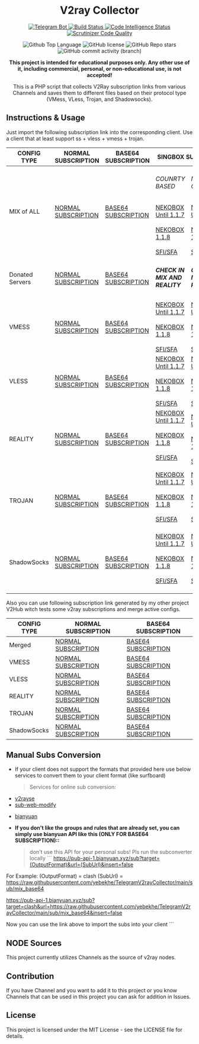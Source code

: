 <h1 id="v2ray-collector" align="center">V2ray Collector</h1>
<p align="center">
  <a href="https://t.me/v2raycollectorbot">
    <img src="https://img.shields.io/badge/Telegram_Bot-@v2raycollectorbot-darkblue?style=flat&logo=telegram" alt="Telegram Bot">
  </a>
  <a href="https://scrutinizer-ci.com/g/yebekhe/TelegramV2rayCollector/build-status/main">
    <img src="https://scrutinizer-ci.com/g/yebekhe/TelegramV2rayCollector/badges/build.png?b=main" alt="Build Status">
  </a>
  <a href="https://scrutinizer-ci.com/code-intelligence">
    <img src="https://scrutinizer-ci.com/g/yebekhe/TelegramV2rayCollector/badges/code-intelligence.svg?b=main" alt="Code Intelligence Status">
  </a>
  <a href="https://scrutinizer-ci.com/g/yebekhe/TelegramV2rayCollector/?branch=main">
    <img src="https://img.shields.io/scrutinizer/quality/g/yebekhe/TelegramV2rayCollector?style=flat&logo=scrutinizerci" alt="Scrutinizer Code Quality">
  </a>
</p>
<p align="center">
  <img src="https://img.shields.io/github/languages/top/yebekhe/TelegramV2rayCollector?color=5D6D7E" alt="Github Top Language">
  <img src="https://img.shields.io/github/license/yebekhe/TelegramV2rayCollector?color=5D6D7E" alt="GitHub license">
  <img alt="GitHub Repo stars" src="https://img.shields.io/github/stars/yebekhe/TelegramV2rayCollector">
  <img alt="GitHub commit activity (branch)" src="https://img.shields.io/github/commit-activity/t/yebekhe/TelegramV2rayCollector">
</p>
<p align="center">
  <b>This project is intended for educational purposes only. Any other use of it, including commercial, personal, or non-educational use, is not accepted!</b>
</p>
<p align="center">This is a PHP script that collects V2Ray subscription links from various Channels and saves them to different files based on their protocol type (VMess, VLess, Trojan, and Shadowsocks).</p>
<h2 id="instructions-usage">Instructions &amp; Usage</h2>
<p>Just import the following subscription link into the corresponding client. Use a client that at least support ss + vless + vmess + trojan.</p>
<table>
  <thead>
    <tr>
      <th>CONFIG TYPE</th>
      <th>NORMAL SUBSCRIPTION</th>
      <th>BASE64 SUBSCRIPTION</th>
      <th colspan="2">SINGBOX SUBSCRIPTION</th>
      <th>CLASH SUBSCRIPTION</th>
      <th>CLASH.Meta SUBSCRIPTION</th>
      <th>SURFBOARD SUSCRIPTION</th>
    </tr>
  </thead>
  <tbody>
    <tr>
      <td>MIX of ALL</td>
      <td>
        <a href="https://raw.githubusercontent.com/yebekhe/TelegramV2rayCollector/main/sub/normal/mix">NORMAL SUBSCRIPTION</a>
      </td>
      <td>
        <a href="https://raw.githubusercontent.com/yebekhe/TelegramV2rayCollector/main/sub/base64/mix">BASE64 SUBSCRIPTION</a>
      </td>
      <td>
        <h6>COUNRTY BASED</h2>
        <a href="https://raw.githubusercontent.com/yebekhe/TelegramV2rayCollector/main/singbox/nekobox/117/mix.json">NEKOBOX Until 1.1.7</a><br><br>
        <a href="https://raw.githubusercontent.com/yebekhe/TelegramV2rayCollector/main/singbox/nekobox/118/mix.json">NEKOBOX 1.1.8</a><br><br>
        <a href="https://raw.githubusercontent.com/yebekhe/TelegramV2rayCollector/main/singbox/sfasfi/mix.json">SFI/SFA</a>
      </td>
      <td>
        <h6>NO CATEGORIZED</h2>
        <a href="https://raw.githubusercontent.com/yebekhe/TelegramV2rayCollector/main/singbox/nekobox/117/mixLite.json">NEKOBOX Until 1.1.7</a><br><br>
        <a href="https://raw.githubusercontent.com/yebekhe/TelegramV2rayCollector/main/singbox/nekobox/118/mixLite.json">NEKOBOX 1.1.8</a><br><br>
        <a href="https://raw.githubusercontent.com/yebekhe/TelegramV2rayCollector/main/singbox/sfasfi/mixLite.json">SFI/SFA</a>
      </td>
      <td>
        <a href="https://yebekhe.link/api/toClash/?url=https%3A%2F%2Fraw.githubusercontent.com%2Fyebekhe%2FTelegramV2rayCollector%2Fmain%2Fsub%2Fbase64%2Fmix&type=clash&process=full">CLASH SUBSCRIPTION</a>
      </td>
      <td>
        <a href="https://yebekhe.link/api/toClash/?url=https%3A%2F%2Fraw.githubusercontent.com%2Fyebekhe%2FTelegramV2rayCollector%2Fmain%2Fsub%2Fbase64%2Fmix&type=meta&process=full">CLASH.Meta SUBSCRIPTION</a>
      </td>
      <td>
        <a href="https://yebekhe.link/api/toClash/?url=https%3A%2F%2Fraw.githubusercontent.com%2Fyebekhe%2FTelegramV2rayCollector%2Fmain%2Fsub%2Fbase64%2Fmix&type=surfboard&process=full">SURFBOARD SUBSCRIPTION</a>
      </td>
    </tr>
    <tr>
      <td>Donated Servers</td>
      <td>
        <a href="https://raw.githubusercontent.com/yebekhe/TelegramV2rayCollector/main/sub/normal/donated">NORMAL SUBSCRIPTION</a>
      </td>
      <td>
        <a href="https://raw.githubusercontent.com/yebekhe/TelegramV2rayCollector/main/sub/base64/donated">BASE64 SUBSCRIPTION</a>
      </td>
      <td>
        <h5>CHECK IN MIX AND REALITY</h5>
      </td>
      <td>
        <h5>CHECK IN MIX AND REALITY</h5>
      </td>
      <td>
        -
      </td>
      <td>
        <a href="https://yebekhe.link/api/toClash/?url=https%3A%2F%2Fraw.githubusercontent.com%2Fyebekhe%2FTelegramV2rayCollector%2Fmain%2Fsub%2Fbase64%2Fdonated&type=meta&process=full">CLASH.Meta SUBSCRIPTION</a>
      </td>
      <td>
        -
      </td>
    </tr>
    <tr>
      <td>VMESS</td>
      <td>
        <a href="https://raw.githubusercontent.com/yebekhe/TelegramV2rayCollector/main/sub/normal/vmess">NORMAL SUBSCRIPTION</a>
      </td>
      <td>
        <a href="https://raw.githubusercontent.com/yebekhe/TelegramV2rayCollector/main/sub/base64/vmess">BASE64 SUBSCRIPTION</a>
      </td>
      <td>
        <a href="https://raw.githubusercontent.com/yebekhe/TelegramV2rayCollector/main/singbox/nekobox/117/vmess.json">NEKOBOX Until 1.1.7</a><br><br>
        <a href="https://raw.githubusercontent.com/yebekhe/TelegramV2rayCollector/main/singbox/nekobox/118/vmess.json">NEKOBOX 1.1.8</a><br><br>
        <a href="https://raw.githubusercontent.com/yebekhe/TelegramV2rayCollector/main/singbox/sfasfi/vmess.json">SFI/SFA</a>
      </td>
      <td>
        <a href="https://raw.githubusercontent.com/yebekhe/TelegramV2rayCollector/main/singbox/nekobox/117/vmessLite.json">NEKOBOX Until 1.1.7</a><br><br>
        <a href="https://raw.githubusercontent.com/yebekhe/TelegramV2rayCollector/main/singbox/nekobox/118/vmessLite.json">NEKOBOX 1.1.8</a><br><br>
        <a href="https://raw.githubusercontent.com/yebekhe/TelegramV2rayCollector/main/singbox/sfasfi/vmessLite.json">SFI/SFA</a>
      </td>
      <td>
        <a href="https://yebekhe.link/api/toClash/?url=https%3A%2F%2Fraw.githubusercontent.com%2Fyebekhe%2FTelegramV2rayCollector%2Fmain%2Fsub%2Fbase64%2Fvmess&type=clash&process=full">CLASH SUBSCRIPTION</a>
      </td>
      <td>
        <a href="https://yebekhe.link/api/toClash/?url=https%3A%2F%2Fraw.githubusercontent.com%2Fyebekhe%2FTelegramV2rayCollector%2Fmain%2Fsub%2Fbase64%2Fvmess&type=meta&process=full">CLASH.Meta SUBSCRIPTION</a>
      </td>
      <td>
        <a href="https://yebekhe.link/api/toClash/?url=https%3A%2F%2Fraw.githubusercontent.com%2Fyebekhe%2FTelegramV2rayCollector%2Fmain%2Fsub%2Fbase64%2Fvmess&type=surfboard&process=full">SURFBOARD SUBSCRIPTION</a>
      </td>
    </tr>
    <tr>
      <td>VLESS</td>
      <td>
        <a href="https://raw.githubusercontent.com/yebekhe/TelegramV2rayCollector/main/sub/normal/vless">NORMAL SUBSCRIPTION</a>
      </td>
      <td>
        <a href="https://raw.githubusercontent.com/yebekhe/TelegramV2rayCollector/main/sub/base64/vless">BASE64 SUBSCRIPTION</a>
      </td>
      <td>
        <a href="https://raw.githubusercontent.com/yebekhe/TelegramV2rayCollector/main/singbox/nekobox/117/vless.json">NEKOBOX Until 1.1.7</a><br><br>
        <a href="https://raw.githubusercontent.com/yebekhe/TelegramV2rayCollector/main/singbox/nekobox/118/vless.json">NEKOBOX 1.1.8</a><br><br>
        <a href="https://raw.githubusercontent.com/yebekhe/TelegramV2rayCollector/main/singbox/sfasfi/vless.json">SFI/SFA</a>
      </td>
      <td>
        <a href="https://raw.githubusercontent.com/yebekhe/TelegramV2rayCollector/main/singbox/nekobox/117/vlessLite.json">NEKOBOX Until 1.1.7</a><br><br>
        <a href="https://raw.githubusercontent.com/yebekhe/TelegramV2rayCollector/main/singbox/nekobox/118/vlessLite.json">NEKOBOX 1.1.8</a><br><br>
        <a href="https://raw.githubusercontent.com/yebekhe/TelegramV2rayCollector/main/singbox/sfasfi/vlessLite.json">SFI/SFA</a>
      </td>
      <td>-</td>
      <td>
        <a href="https://yebekhe.link/api/toClash/?url=https%3A%2F%2Fraw.githubusercontent.com%2Fyebekhe%2FTelegramV2rayCollector%2Fmain%2Fsub%2Fbase64%2Fvless&type=meta&process=full">CLASH.Meta SUBSCRIPTION</a>
      </td>
      <td>-</td>
    </tr>
    <tr>
      <td>REALITY</td>
      <td>
        <a href="https://raw.githubusercontent.com/yebekhe/TelegramV2rayCollector/main/sub/normal/reality">NORMAL SUBSCRIPTION</a>
      </td>
      <td>
        <a href="https://raw.githubusercontent.com/yebekhe/TelegramV2rayCollector/main/sub/base64/reality">BASE64 SUBSCRIPTION</a>
      </td>
      <td>
        <a href="https://raw.githubusercontent.com/yebekhe/TelegramV2rayCollector/main/singbox/nekobox/117/reality.json">NEKOBOX Until 1.1.7</a><br><br>
        <a href="https://raw.githubusercontent.com/yebekhe/TelegramV2rayCollector/main/singbox/nekobox/118/reality.json">NEKOBOX 1.1.8</a><br><br>
        <a href="https://raw.githubusercontent.com/yebekhe/TelegramV2rayCollector/main/singbox/sfasfi/reality.json">SFI/SFA</a><br><br>
      </td>
      <td>
        <a href="https://raw.githubusercontent.com/yebekhe/TelegramV2rayCollector/main/singbox/nekobox/117/realityLite.json">NEKOBOX Until 1.1.7</a><br><br>
        <a href="https://raw.githubusercontent.com/yebekhe/TelegramV2rayCollector/main/singbox/nekobox/118/realityLite.json">NEKOBOX 1.1.8</a><br><br>
        <a href="https://raw.githubusercontent.com/yebekhe/TelegramV2rayCollector/main/singbox/sfasfi/realityLite.json">SFI/SFA</a>
      </td>
      <td>-</td>
      <td>
        <a href="https://yebekhe.link/api/toClash/?url=https%3A%2F%2Fraw.githubusercontent.com%2Fyebekhe%2FTelegramV2rayCollector%2Fmain%2Fsub%2Fbase64%2Freality&type=meta&process=full">CLASH.Meta SUBSCRIPTION</a>
      </td>
      <td>-</td>
    </tr>
    <tr>
      <td>TROJAN</td>
      <td>
        <a href="https://raw.githubusercontent.com/yebekhe/TelegramV2rayCollector/main/sub/normal/trojan">NORMAL SUBSCRIPTION</a>
      </td>
      <td>
        <a href="https://raw.githubusercontent.com/yebekhe/TelegramV2rayCollector/main/sub/base64/trojan">BASE64 SUBSCRIPTION</a>
      </td>
      <td>
        <a href="https://raw.githubusercontent.com/yebekhe/TelegramV2rayCollector/main/singbox/nekobox/117/trojan.json">NEKOBOX Until 1.1.7</a><br><br>
        <a href="https://raw.githubusercontent.com/yebekhe/TelegramV2rayCollector/main/singbox/nekobox/118/trojan.json">NEKOBOX 1.1.8</a><br><br>
        <a href="https://raw.githubusercontent.com/yebekhe/TelegramV2rayCollector/main/singbox/sfasfi/trojan.json">SFI/SFA</a><br><br>
      </td>
      <td>
        <a href="https://raw.githubusercontent.com/yebekhe/TelegramV2rayCollector/main/singbox/nekobox/117/trojanLite.json">NEKOBOX Until 1.1.7</a><br><br>
        <a href="https://raw.githubusercontent.com/yebekhe/TelegramV2rayCollector/main/singbox/nekobox/118/trojanLite.json">NEKOBOX 1.1.8</a><br><br>
        <a href="https://raw.githubusercontent.com/yebekhe/TelegramV2rayCollector/main/singbox/sfasfi/trojanLite.json">SFI/SFA</a><br><br>
      </td>
      <td>
        <a href="https://yebekhe.link/api/toClash/?url=https%3A%2F%2Fraw.githubusercontent.com%2Fyebekhe%2FTelegramV2rayCollector%2Fmain%2Fsub%2Fbase64%2Ftrojan&type=clash&process=full">CLASH SUBSCRIPTION</a>
      </td>
      <td>
        <a href="https://yebekhe.link/api/toClash/?url=https%3A%2F%2Fraw.githubusercontent.com%2Fyebekhe%2FTelegramV2rayCollector%2Fmain%2Fsub%2Fbase64%2Ftrojan&type=meta&process=full">CLASH.Meta SUBSCRIPTION</a>
      </td>
      <td>
        <a href="https://yebekhe.link/api/toClash/?url=https%3A%2F%2Fraw.githubusercontent.com%2Fyebekhe%2FTelegramV2rayCollector%2Fmain%2Fsub%2Fbase64%2Ftrojan&type=surfboard&process=full">SURFBOARD SUBSCRIPTION</a>
      </td>
    </tr>
    <tr>
      <td>ShadowSocks</td>
      <td>
        <a href="https://raw.githubusercontent.com/yebekhe/TelegramV2rayCollector/main/sub/normal/shadowsocks">NORMAL SUBSCRIPTION</a>
      </td>
      <td>
        <a href="https://raw.githubusercontent.com/yebekhe/TelegramV2rayCollector/main/sub/base64/shadowsocks">BASE64 SUBSCRIPTION</a>
      </td>
      <td>
        <a href="https://raw.githubusercontent.com/yebekhe/TelegramV2rayCollector/main/singbox/nekobox/117/shadowsocks.json">NEKOBOX Until 1.1.7</a><br><br>
        <a href="https://raw.githubusercontent.com/yebekhe/TelegramV2rayCollector/main/singbox/nekobox/118/shadowsocks.json">NEKOBOX 1.1.8</a><br><br>
        <a href="https://raw.githubusercontent.com/yebekhe/TelegramV2rayCollector/main/singbox/sfasfi/shadowsocks.json">SFI/SFA</a><br><br>
      </td>
      <td>
        <a href="https://raw.githubusercontent.com/yebekhe/TelegramV2rayCollector/main/singbox/nekobox/117/shadowsocksLite.json">NEKOBOX Until 1.1.7</a><br><br>
        <a href="https://raw.githubusercontent.com/yebekhe/TelegramV2rayCollector/main/singbox/nekobox/118/shadowsocksLite.json">NEKOBOX 1.1.8</a><br><br>
        <a href="https://raw.githubusercontent.com/yebekhe/TelegramV2rayCollector/main/singbox/sfasfi/shadowsocksLite.json">SFI/SFA</a><br><br>
      </td>
      <td>
        <a href="https://yebekhe.link/api/toClash/?url=https%3A%2F%2Fraw.githubusercontent.com%2Fyebekhe%2FTelegramV2rayCollector%2Fmain%2Fsub%2Fbase64%2Fshadowsocks&type=clash&process=full">CLASH SUBSCRIPTION</a>
      </td>
      <td>
        <a href="https://yebekhe.link/api/toClash/?url=https%3A%2F%2Fraw.githubusercontent.com%2Fyebekhe%2FTelegramV2rayCollector%2Fmain%2Fsub%2Fbase64%2Fshadowsocks&type=meta&process=full">CLASH.Meta SUBSCRIPTION</a>
      </td>
      <td>
        <a href="https://yebekhe.link/api/toClash/?url=https%3A%2F%2Fraw.githubusercontent.com%2Fyebekhe%2FTelegramV2rayCollector%2Fmain%2Fsub%2Fbase64%2Fshadowsocks&type=surfboard&process=full">SURFBOARD SUBSCRIPTION</a>
      </td>
    </tr>
  </tbody>
</table>
<p>Also you can use following subscription link generated by my other project V2Hub witch tests some v2ray subscriptions and merge active configs.</p>
<table>
  <thead>
    <tr>
      <th>CONFIG TYPE</th>
      <th>NORMAL SUBSCRIPTION</th>
      <th>BASE64 SUBSCRIPTION</th>
    </tr>
  </thead>
  <tbody>
    <tr>
      <td>Merged</td>
      <td>
        <a href="https://raw.githubusercontent.com/yebekhe/V2Hub/main/merged">NORMAL SUBSCRIPTION</a>
      </td>
      <td>
        <a href="https://raw.githubusercontent.com/yebekhe/V2Hub/main/merged_base64">BASE64 SUBSCRIPTION</a>
      </td>
    </tr>
    <tr>
      <td>VMESS</td>
      <td>
        <a href="https://raw.githubusercontent.com/yebekhe/V2Hub/main/Split/Normal/vmess">NORMAL SUBSCRIPTION</a>
      </td>
      <td>
        <a href="https://raw.githubusercontent.com/yebekhe/V2Hub/main/Split/Base64/vmess">BASE64 SUBSCRIPTION</a>
      </td>
      </tr>
    <tr>
      <td>VLESS</td>
      <td>
        <a href="https://raw.githubusercontent.com/yebekhe/V2Hub/main/Split/Normal/vless">NORMAL SUBSCRIPTION</a>
      </td>
      <td>
        <a href="https://raw.githubusercontent.com/yebekhe/V2Hub/main/Split/Base64/vless">BASE64 SUBSCRIPTION</a>
      </td>
      </tr>
    <tr>
      <td>REALITY</td>
      <td>
        <a href="https://raw.githubusercontent.com/yebekhe/V2Hub/main/Split/Normal/reality">NORMAL SUBSCRIPTION</a>
      </td>
      <td>
        <a href="https://raw.githubusercontent.com/yebekhe/V2Hub/main/Split/Base64/reality">BASE64 SUBSCRIPTION</a>
      </td>
      </tr>
    <tr>
      <td>TROJAN</td>
      <td>
        <a href="https://raw.githubusercontent.com/yebekhe/V2Hub/main/Split/Normal/trojan">NORMAL SUBSCRIPTION</a>
      </td>
      <td>
        <a href="https://raw.githubusercontent.com/yebekhe/V2Hub/main/Split/Base64/trojan">BASE64 SUBSCRIPTION</a>
      </td>
      </tr>
    <tr>
      <td>ShadowSocks</td>
      <td>
        <a href="https://raw.githubusercontent.com/yebekhe/V2Hub/main/Split/Normal/shadowsocks">NORMAL SUBSCRIPTION</a>
      </td>
      <td>
        <a href="https://raw.githubusercontent.com/yebekhe/V2Hub/main/Split/Base64/shadowsocks">BASE64 SUBSCRIPTION</a>
      </td>
      </tr>
  </tbody>
</table>
<h2 id="manual-subs-conversion">Manual Subs Conversion</h2>
<ul>
  <li>If your client does not support the formats that provided here use below services to convert them to your client format (like surfboard) <blockquote>
      <p>Services for online sub conversion:</p>
    </blockquote>
  </li>
  <li>
    <a href="https://v2rayse.com/en/node-convert">v2rayse</a>
  </li>
  <li>
    <a href="https://sub.v1.mk/">sub-web-modify</a>
  </li>
  <li>
    <p>
      <a href="https://bianyuan.xyz/">bianyuan</a>
    </p>
  </li>
  <li>
    <p>
      <strong>If you don&#39;t like the groups and rules that are already set, you can simply use bianyuan API like this (ONLY FOR BASE64 SUBSCRIPTION)::</strong>
    </p>
    <blockquote>
      <p>don&#39;t use this API for your personal subs! Pls run the subconverter locally ``` <a href="https://pub-api-1.bianyuan.xyz/sub?target=(OutputFormat)&amp;url=(SubUrl)&amp;insert=false">https://pub-api-1.bianyuan.xyz/sub?target=(OutputFormat)&amp;url=(SubUrl)&amp;insert=false</a>
      </p>
    </blockquote>
  </li>
</ul>
<p>For Example: (OutputFormat) = clash (SubUrl) = <a href="https://raw.githubusercontent.com/yebekhe/TelegramV2rayCollector/main/sub/mix_base64">https://raw.githubusercontent.com/yebekhe/TelegramV2rayCollector/main/sub/mix_base64</a>
</p>
<p>
  <a href="https://pub-api-1.bianyuan.xyz/sub?target=clash&amp;url=https://raw.githubusercontent.com/yebekhe/TelegramV2rayCollector/main/sub/mix_base64&amp;insert=false">https://pub-api-1.bianyuan.xyz/sub?target=clash&amp;url=https://raw.githubusercontent.com/yebekhe/TelegramV2rayCollector/main/sub/mix_base64&amp;insert=false</a>
</p>
<p>Now you can use the link above to import the subs into your client ```</p>
<h2 id="node-sources">NODE Sources</h2>
<p>This project currently utilizes Channels as the source of v2ray nodes.</p>

<h2 id="contribution">Contribution</h2>
<p>If you have Channel and you want to add it to this project or you know Channels that can be used in this project you can ask for addition in Issues.</p>
<h2 id="license">License</h2>
<p>This project is licensed under the MIT License - see the LICENSE file for details.</p>
